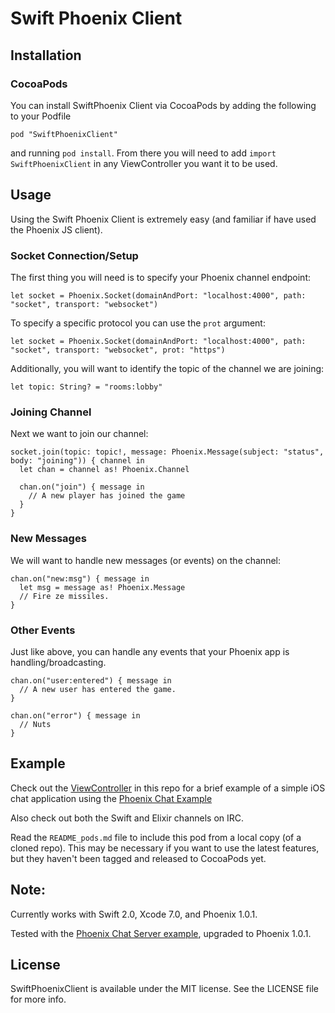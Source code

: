 Swift Phoenix Client
====================

## Installation

### CocoaPods

You can install SwiftPhoenix Client via CocoaPods by adding the following to your Podfile

```
pod "SwiftPhoenixClient"
```

and running `pod install`. From there you will need to add `import SwiftPhoenixClient` in any ViewController you want it to be used.

## Usage

Using the Swift Phoenix Client is extremely easy (and familiar if have used the Phoenix JS client).

### Socket Connection/Setup

The first thing you will need is to specify your Phoenix channel endpoint:

```
let socket = Phoenix.Socket(domainAndPort: "localhost:4000", path: "socket", transport: "websocket")
```

To specify a specific protocol you can use the `prot` argument:

```
let socket = Phoenix.Socket(domainAndPort: "localhost:4000", path: "socket", transport: "websocket", prot: "https")
```

Additionally, you will want to identify the topic of the channel we are joining:

```
let topic: String? = "rooms:lobby"
```

### Joining Channel

Next we want to join our channel:

```
socket.join(topic: topic!, message: Phoenix.Message(subject: "status", body: "joining")) { channel in
  let chan = channel as! Phoenix.Channel

  chan.on("join") { message in
    // A new player has joined the game
  }
}
```

### New Messages

We will want to handle new messages (or events) on the channel:

```
chan.on("new:msg") { message in
  let msg = message as! Phoenix.Message
  // Fire ze missiles.
}
```

### Other Events

Just like above,  you can handle any events that your Phoenix app is handling/broadcasting.

```
chan.on("user:entered") { message in
  // A new user has entered the game.
}
```

```
chan.on("error") { message in
  // Nuts
}
```

## Example

Check out the [ViewController](https://github.com/davidstump/SwiftPhoenixClient/blob/master/Example/SwiftPhoenixClient/ViewController.swift) in this repo for a brief example of a simple iOS chat application using the [Phoenix Chat Example](https://github.com/chrismccord/phoenix_chat_example)

Also check out both the Swift and Elixir channels on IRC.

Read the `README_pods.md` file to include this pod from a local copy (of a cloned repo). This may be necessary if you want to use the latest features, but they haven't been tagged and released to CocoaPods yet.

## Note:

Currently works with Swift 2.0, Xcode 7.0, and Phoenix 1.0.1.

Tested with the [Phoenix Chat Server example](https://github.com/chrismccord/phoenix_chat_example), upgraded to Phoenix 1.0.1.

## License

SwiftPhoenixClient is available under the MIT license. See the LICENSE file for more info.
